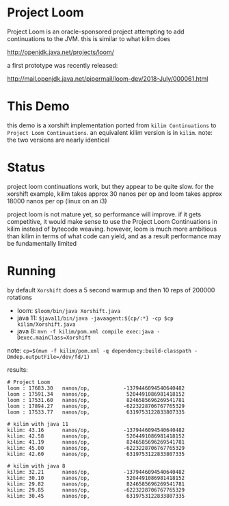 # Project Loom

Project Loom is an oracle-sponsored project attempting to add continuations to the JVM.
this is similar to what kilim does

http://openjdk.java.net/projects/loom/

a first prototype was recently released:

http://mail.openjdk.java.net/pipermail/loom-dev/2018-July/000061.html


# This Demo

this demo is a xorshift implementation ported from `kilim Continuations` to `Project Loom Continuations`. an equivalent kilim version is in `kilim`. note: the two versions are nearly identical

# Status

project loom continuations work, but they appear to be quite slow. for the xorshift example, kilim takes approx 30 nanos per op and loom takes approx 18000 nanos per op (linux on an i3)

project loom is not mature yet, so performance will improve.
if it gets competitive, it would make sense to use the Project Loom Continuations in kilim instead of bytecode weaving.
however, loom is much more ambitious than kilim in terms of what code can yield, and as a result performance may be fundamentally limited


# Running

by default `Xorshift` does a 5 second warmup and then 10 reps of 200000 rotations

- loom: `$loom/bin/java Xorshift.java`
- java 11: `$java11/bin/java -javaagent:${cp/:*} -cp $cp kilim/Xorshift.java`
- java 8: `mvn -f kilim/pom.xml compile exec:java -Dexec.mainClass=Xorshift`

note: `cp=$(mvn -f kilim/pom.xml -q dependency:build-classpath -Dmdep.outputFile=/dev/fd/1)`


results:
```
# Project Loom
loom : 17683.30   nanos/op,           -1379446094540640482
loom : 17591.34   nanos/op,            5204491086981418152
loom : 17531.60   nanos/op,            8246585696269541781
loom : 17894.27   nanos/op,           -6223228706767765329
loom : 17533.77   nanos/op,            6319753122833807335

# kilim with java 11
kilim: 43.16      nanos/op,           -1379446094540640482
kilim: 42.58      nanos/op,            5204491086981418152
kilim: 41.19      nanos/op,            8246585696269541781
kilim: 45.00      nanos/op,           -6223228706767765329
kilim: 42.60      nanos/op,            6319753122833807335

# kilim with java 8
kilim: 32.21      nanos/op,           -1379446094540640482
kilim: 30.10      nanos/op,            5204491086981418152
kilim: 29.82      nanos/op,            8246585696269541781
kilim: 29.85      nanos/op,           -6223228706767765329
kilim: 30.45      nanos/op,            6319753122833807335
```


